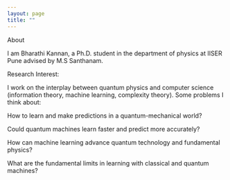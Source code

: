 ```yaml
---
layout: page
title: ""
---
```

About

I am Bharathi Kannan, a Ph.D. student in the department of physics at IISER Pune advised by M.S Santhanam.

Research Interest:

I work on the interplay between quantum physics and computer science (information theory, machine learning, complexity theory). Some problems I think about:

  How to learn and make predictions in a quantum-mechanical world?
  
 Could quantum machines learn faster and predict more accurately?
 
 How can machine learning advance quantum technology and fundamental physics?
 
 What are the fundamental limits in learning with classical and quantum machines?
